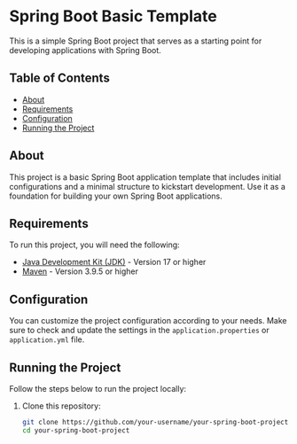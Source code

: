 # Spring Boot Basic Template

This is a simple Spring Boot project that serves as a starting point for developing applications with Spring Boot.

## Table of Contents

- [About](#about)
- [Requirements](#requirements)
- [Configuration](#configuration)
- [Running the Project](#running-the-project)

## About

This project is a basic Spring Boot application template that includes initial configurations and a minimal structure to kickstart development. Use it as a foundation for building your own Spring Boot applications.

## Requirements

To run this project, you will need the following:

- [Java Development Kit (JDK)](https://www.oracle.com/java/technologies/javase-downloads.html) - Version 17 or higher
- [Maven](https://maven.apache.org/download.cgi) - Version 3.9.5 or higher

## Configuration

You can customize the project configuration according to your needs. Make sure to check and update the settings in the `application.properties` or `application.yml` file.

## Running the Project

Follow the steps below to run the project locally:

1. Clone this repository:

   ```bash
   git clone https://github.com/your-username/your-spring-boot-project.git
   cd your-spring-boot-project
   ```
   
   <!-- Other steps for running the Spring Boot application can be added here as needed. -->
